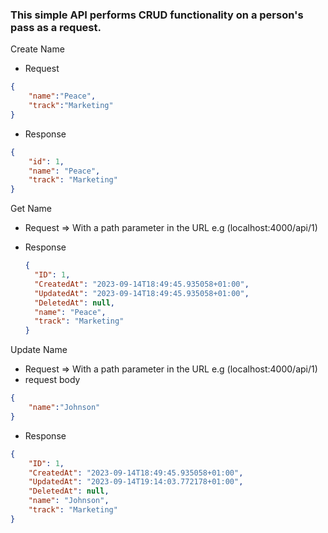 ### This simple API performs CRUD functionality on a person's pass as a request.

Create Name 
- Request
```json
{
    "name":"Peace",
    "track":"Marketing"
}
```
- Response
```json
{
    "id": 1,
    "name": "Peace",
    "track": "Marketing"
}
```

Get Name
- Request => With a path parameter in the URL e.g (localhost:4000/api/1)

- Response
  ```json
  {
    "ID": 1,
    "CreatedAt": "2023-09-14T18:49:45.935058+01:00",
    "UpdatedAt": "2023-09-14T18:49:45.935058+01:00",
    "DeletedAt": null,
    "name": "Peace",
    "track": "Marketing"
  }
  
  ```

Update Name 
- Request => With a path parameter in the URL e.g (localhost:4000/api/1)
- request body
```json
{
    "name":"Johnson"
}
```
- Response
```json
{
    "ID": 1,
    "CreatedAt": "2023-09-14T18:49:45.935058+01:00",
    "UpdatedAt": "2023-09-14T19:14:03.772178+01:00",
    "DeletedAt": null,
    "name": "Johnson",
    "track": "Marketing"
}
```


